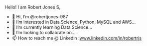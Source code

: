 Hello! I am Robert Jones S,

- 👋 Hi, I’m @robertjones-987
- 👀 I’m interested in Data Science, Python, MySQL and AWS...
- 🌱 I’m currently learning Data Science...
- 💞️ I’m looking to collabrate on ...
- 📫 How to reach me @ Linkedin :www.linkedin.com/in/robertrjs

<!---
robertjones-987/robertjones-987 is a ✨ special ✨ repository because its `README.md` (this file) appears on your GitHub profile.
You can click the Preview link to take a look at your changes.
--->
